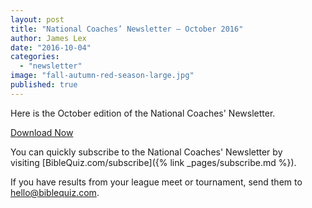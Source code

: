 ```yaml
---
layout: post
title: "National Coaches’ Newsletter – October 2016"
author: James Lex
date: "2016-10-04"
categories: 
  - "newsletter"
image: "fall-autumn-red-season-large.jpg"
published: true
---
```


Here is the October edition of the National Coaches' Newsletter.

<a href="{% link assets/2016/BQ-Newsletter-10.16.pdf %}" class="button is-primary">Download Now</a>

You can quickly subscribe to the National Coaches' Newsletter by visiting [BibleQuiz.com/subscribe]({% link _pages/subscribe.md %}).

If you have results from your league meet or tournament, send them to [hello@biblequiz.com](mailto:hello@biblequiz.com).

